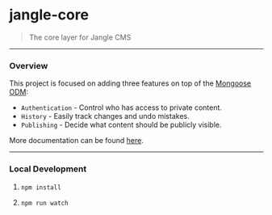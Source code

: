 # jangle-core
> The core layer for Jangle CMS

---

### Overview

This project is focused on adding three features on top of the [Mongoose ODM](http://mongoosejs.com/):

- `Authentication` - Control who has access to private content.
- `History` - Easily track changes and undo mistakes.
- `Publishing` - Decide what content should be publicly visible.

More documentation can be found [here](https://www.jangle.io/docs/core/overview).

---

### Local Development

1. `npm install`

1. `npm run watch`
